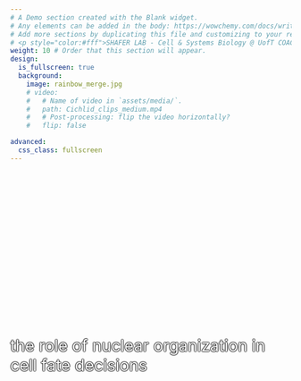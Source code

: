 ```yaml
---
# A Demo section created with the Blank widget.
# Any elements can be added in the body: https://wowchemy.com/docs/writing-markdown-latex/
# Add more sections by duplicating this file and customizing to your requirements.
# <p style="color:#fff">SHAFER LAB - Cell & Systems Biology @ UofT COACH</p>
weight: 10 # Order that this section will appear.
design:
  is_fullscreen: true
  background:
    image: rainbow_merge.jpg
    # video:
    #   # Name of video in `assets/media/`.
    #   path: Cichlid_clips_medium.mp4
    #   # Post-processing: flip the video horizontally?
    #   flip: false

advanced:
  css_class: fullscreen
---
```

<head>
<div>
<style>
.centered {
  top:50%;
  left:50%;
  transform:translate(0,400%)
}
</style>
</div>
</head>

<p class="centered" style="color:#fff;font-size:1.8rem;text-shadow:0 0 2px #000,0 0 2px #000,0 0 2px #000,0 0 2px #000">the role of nuclear organization in cell fate decisions</p>
